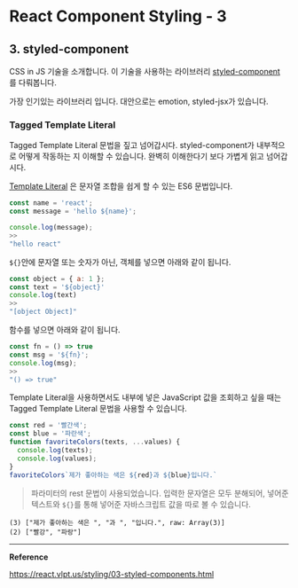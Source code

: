 # React Component Styling - 3

## 3. styled-component

CSS in JS 기술을 소개합니다. 이 기술을 사용하는 라이브러리 [styled-component](https://styled-components.com/) 를 다뤄봅니다.

가장 인기있는 라이브러리 입니다. 대안으로는 emotion, styled-jsx가 있습니다.



### Tagged Template Literal

Tagged Template Literal 문법을 짚고 넘어갑시다. styled-component가 내부적으로 어떻게 작동하는 지 이해할 수 있습니다. 완벽히 이해한다기 보다 가볍게 읽고 넘어갑시다.

[Template Literal](https://developer.mozilla.org/ko/docs/Web/JavaScript/Reference/Template_literals) 은 문자열 조합을 쉽게 할 수 있는 ES6 문법입니다.

```javascript
const name = 'react';
const message = 'hello ${name}';

console.log(message);
>>
"hello react"
```



`${}`안에 문자열 또는 숫자가 아닌, 객체를 넣으면 아래와 같이 됩니다.

```javascript
const object = { a: 1 };
const text = '${object}'
console.log(text)
>>
"[object Object]"
```

함수를 넣으면 아래와 같이 됩니다.

```javascript
const fn = () => true
const msg = '${fn}';
console.log(msg);
>>
"() => true"
```



Template Literal을 사용하면서도 내부에 넣은 JavaScript 값을 조회하고 싶을 때는 Tagged Template Literal 문법을 사용할 수 있습니다.

```javascript
const red = '빨간색';
const blue = '파란색';
function favoriteColors(texts, ...values) {
  console.log(texts);
  console.log(values);
}
favoriteColors`제가 좋아하는 색은 ${red}과 ${blue}입니다.`
```

> 파라미터의 rest 문법이 사용되었습니다. 입력한 문자열은 모두 분해되어, 넣어준 텍스트와 `${}`를 통해 넣어준 자바스크립트 값을 따로 볼 수 있습니다.

```
(3) ["제가 좋아하는 색은 ", "과 ", "입니다.", raw: Array(3)]
(2) ["빨강", "파랑"]
```



---

**Reference**

https://react.vlpt.us/styling/03-styled-components.html